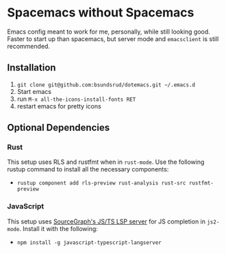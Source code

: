 # Spacemacs without Spacemacs

Emacs config meant to work for me, personally, while still looking good.  Faster to start up than spacemacs, but server mode and `emacsclient` is still recommended.

## Installation

1. `git clone git@github.com:bsundsrud/dotemacs.git ~/.emacs.d`
2. Start emacs
3. run `M-x all-the-icons-install-fonts RET`
4. restart emacs for pretty icons

## Optional Dependencies

### Rust

This setup uses RLS and rustfmt when in `rust-mode`.  Use the following rustup command to install all the necessary components:

* `rustup component add rls-preview rust-analysis rust-src rustfmt-preview`

### JavaScript

This setup uses [SourceGraph's JS/TS LSP server](https://github.com/sourcegraph/javascript-typescript-langserver) for JS completion in `js2-mode`.  Install it with the following:

* `npm install -g javascript-typescript-langserver`
